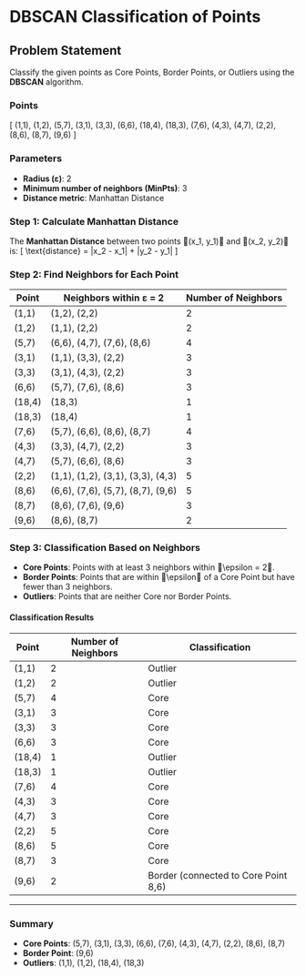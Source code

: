 # DBSCAN Classification of Points

## Problem Statement
Classify the given points as Core Points, Border Points, or Outliers using the **DBSCAN** algorithm.

### Points
\[
(1,1), (1,2), (5,7), (3,1), (3,3), (6,6), (18,4), (18,3), (7,6), (4,3), (4,7), (2,2), (8,6), (8,7), (9,6)
\]

### Parameters
- **Radius (ε)**: 2
- **Minimum number of neighbors (MinPts)**: 3
- **Distance metric**: Manhattan Distance

### Step 1: Calculate Manhattan Distance
The **Manhattan Distance** between two points (x_1, y_1) and (x_2, y_2) is:
\[
\text{distance} = |x_2 - x_1| + |y_2 - y_1|
\]

### Step 2: Find Neighbors for Each Point

| Point     | Neighbors within ε = 2              | Number of Neighbors |
|-----------|-------------------------------------|----------------------|
| (1,1)     | (1,2), (2,2)                        | 2                    |
| (1,2)     | (1,1), (2,2)                        | 2                    |
| (5,7)     | (6,6), (4,7), (7,6), (8,6)          | 4                    |
| (3,1)     | (1,1), (3,3), (2,2)                 | 3                    |
| (3,3)     | (3,1), (4,3), (2,2)                 | 3                    |
| (6,6)     | (5,7), (7,6), (8,6)                 | 3                    |
| (18,4)    | (18,3)                              | 1                    |
| (18,3)    | (18,4)                              | 1                    |
| (7,6)     | (5,7), (6,6), (8,6), (8,7)          | 4                    |
| (4,3)     | (3,3), (4,7), (2,2)                 | 3                    |
| (4,7)     | (5,7), (6,6), (8,6)                 | 3                    |
| (2,2)     | (1,1), (1,2), (3,1), (3,3), (4,3)   | 5                    |
| (8,6)     | (6,6), (7,6), (5,7), (8,7), (9,6)   | 5                    |
| (8,7)     | (8,6), (7,6), (9,6)                 | 3                    |
| (9,6)     | (8,6), (8,7)                        | 2                    |

### Step 3: Classification Based on Neighbors
- **Core Points**: Points with at least 3 neighbors within \epsilon = 2.
- **Border Points**: Points that are within \epsilon of a Core Point but have fewer than 3 neighbors.
- **Outliers**: Points that are neither Core nor Border Points.

#### Classification Results

| Point     | Number of Neighbors | Classification |
|-----------|----------------------|----------------|
| (1,1)     | 2                    | Outlier       |
| (1,2)     | 2                    | Outlier       |
| (5,7)     | 4                    | Core          |
| (3,1)     | 3                    | Core          |
| (3,3)     | 3                    | Core          |
| (6,6)     | 3                    | Core          |
| (18,4)    | 1                    | Outlier       |
| (18,3)    | 1                    | Outlier       |
| (7,6)     | 4                    | Core          |
| (4,3)     | 3                    | Core          |
| (4,7)     | 3                    | Core          |
| (2,2)     | 5                    | Core          |
| (8,6)     | 5                    | Core          |
| (8,7)     | 3                    | Core          |
| (9,6)     | 2                    | Border (connected to Core Point 8,6) |

---

### Summary

- **Core Points**: (5,7), (3,1), (3,3), (6,6), (7,6), (4,3), (4,7), (2,2), (8,6), (8,7)
- **Border Point**: (9,6)
- **Outliers**: (1,1), (1,2), (18,4), (18,3)
